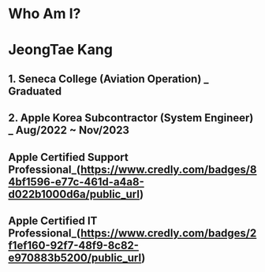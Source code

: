 # Who Am I?
# JeongTae Kang

## 1. Seneca College (Aviation Operation) _ Graduated
## 2. Apple Korea Subcontractor (System Engineer) _ Aug/2022 ~ Nov/2023
## Apple Certified Support Professional_(https://www.credly.com/badges/84bf1596-e77c-461d-a4a8-d022b1000d6a/public_url)
## Apple Certified IT Professional_(https://www.credly.com/badges/2f1ef160-92f7-48f9-8c82-e970883b5200/public_url)
